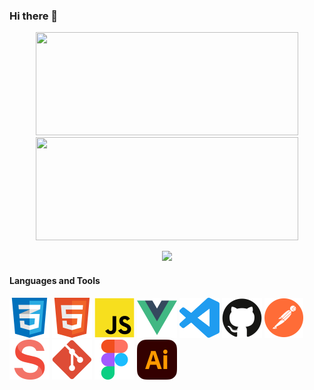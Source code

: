 ### Hi there 👋

<p align=center >
   	<img width=420 height=165 src="https://github-readme-stats.vercel.app/api?username=sverreholmbakken&count_private=true&bg_color=0000&text_color=666666&title_color=ffa600&icon_color=ffa600&show_icons=true&border_color=afafaf81&border_radius=12" />
	<img width=420 height=165 src="https://github-readme-stats.vercel.app/api/top-langs/?username=sverreholmbakken&count_private=true&include_all_comits=true&layout=compact&bg_color=0000&text_color=666666&title_color=ffa600&border_color=afafaf81&border_radius=12" />
</p>

<p align="center" >
  <img src="https://komarev.com/ghpvc/?username=sverreholmbakken&color=ffa600" "alt="https://github.com/sverreholmbakken" />
</p>
  
#### Languages and Tools

<div display=flex>
	<img height=64px src="/assets/icons/css-icon.svg" alt="CSS Icon">
	<img height=64px src="/assets/icons/html-icon.svg" alt="HTML Icon">
	<img height=64px src="/assets/icons/js-icon.svg" alt="JavaScript Icon">
	<img height=64px src="/assets/icons/vue-icon.svg" alt="Vue Icon">
	<img height=64px src="/assets/icons/vscode-icon.svg" alt="Visual Studio Code Icon">
	<img height=64px src="/assets/icons/github-icon.svg" alt="GitHub Icon">
	<img height=64px src="/assets/icons/postman-icon.svg" alt="Postman Icon">
	<img height=64px src="/assets/icons/sanity-icon.svg" alt="Sanity Icon">
	<img height=64px src="/assets/icons/git-icon.svg" alt="Git Icon">
	<img height=64px src="/assets/icons/figma-icon.svg" alt="Figma Icon">
	<img height=64px src="/assets/icons/illustrator-icon.svg" alt="Adobe Illustrator Icon">
</div>


<!--
**SverreHolmbakken/SverreHolmbakken** is a ✨ _special_ ✨ repository because its `README.md` (this file) appears on your GitHub profile.

Here are some ideas to get you started:

- 🔭 I’m currently working on ...
- 🌱 I’m currently learning ...
- 👯 I’m looking to collaborate on ...
- 🤔 I’m looking for help with ...
- 💬 Ask me about ...
- 📫 How to reach me: ...
- 😄 Pronouns: ...
- ⚡ Fun fact: ...
-->
